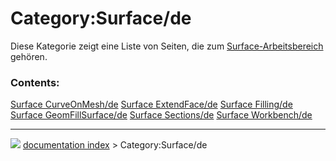 # Category:Surface/de
Diese Kategorie zeigt eine Liste von Seiten, die zum [Surface-Arbeitsbereich](Surface_Workbench/de.md) gehören.

### Contents:

    
  [Surface CurveOnMesh/de](Surface_CurveOnMesh/de.md)           [Surface ExtendFace/de](Surface_ExtendFace/de.md)   [Surface Filling/de](Surface_Filling/de.md)
  [Surface GeomFillSurface/de](Surface_GeomFillSurface/de.md)   [Surface Sections/de](Surface_Sections/de.md)       [Surface Workbench/de](Surface_Workbench/de.md)



---
![](images/Right_arrow.png) [documentation index](../README.md) > Category:Surface/de
